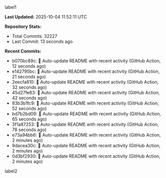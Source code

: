 
label1 
<!-- ACTIVITY_START -->
**Last Updated:** 2025-10-04 11:52:11 UTC

**Repository Stats:**
- Total Commits: 32227
- Last Commit: 13 seconds ago

**Recent Commits:**
- b070bc89c: 🤖 Auto-update README with recent activity (GitHub Action, 12 seconds ago)
- e142795bc: 🤖 Auto-update README with recent activity (GitHub Action, 21 seconds ago)
- 2eecfa810: 🤖 Auto-update README with recent activity (GitHub Action, 32 seconds ago)
- 45d27fe83: 🤖 Auto-update README with recent activity (GitHub Action, 42 seconds ago)
- 83b3b1fc9: 🤖 Auto-update README with recent activity (GitHub Action, 52 seconds ago)
- bd7b2bd09: 🤖 Auto-update README with recent activity (GitHub Action, 65 seconds ago)
- 3f1a87253: 🤖 Auto-update README with recent activity (GitHub Action, 78 seconds ago)
- e73a94bb6: 🤖 Auto-update README with recent activity (GitHub Action, 2 minutes ago)
- 9dacea30c: 🤖 Auto-update README with recent activity (GitHub Action, 2 minutes ago)
- 0d3bf2930: 🤖 Auto-update README with recent activity (GitHub Action, 2 minutes ago)
<!-- ACTIVITY_END -->

label2
